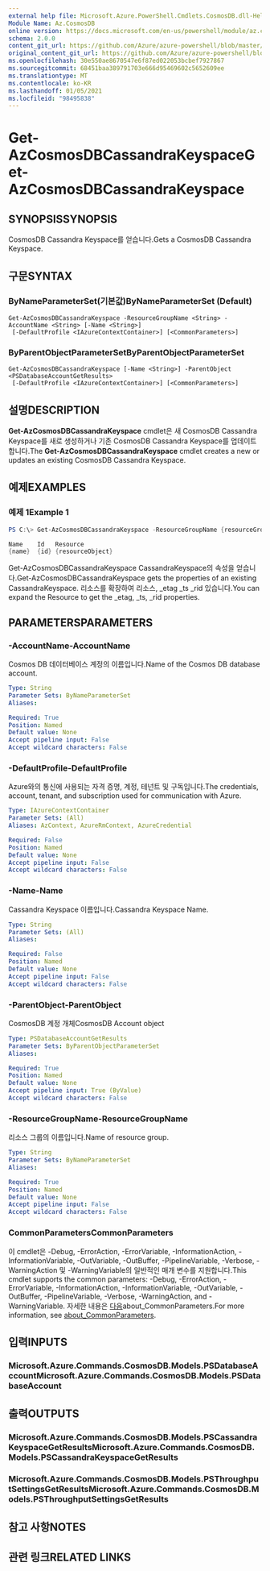 ```yaml
---
external help file: Microsoft.Azure.PowerShell.Cmdlets.CosmosDB.dll-Help.xml
Module Name: Az.CosmosDB
online version: https://docs.microsoft.com/en-us/powershell/module/az.cosmosdb/get-azcosmosdbcassandrakeyspace
schema: 2.0.0
content_git_url: https://github.com/Azure/azure-powershell/blob/master/src/CosmosDB/CosmosDB/help/Get-AzCosmosDBCassandraKeyspace.md
original_content_git_url: https://github.com/Azure/azure-powershell/blob/master/src/CosmosDB/CosmosDB/help/Get-AzCosmosDBCassandraKeyspace.md
ms.openlocfilehash: 30e550ae8670547e6f87ed022053bcbef7927867
ms.sourcegitcommit: 68451baa389791703e666d95469602c5652609ee
ms.translationtype: MT
ms.contentlocale: ko-KR
ms.lasthandoff: 01/05/2021
ms.locfileid: "98495838"
---
```

# <span data-ttu-id="51823-101">Get-AzCosmosDBCassandraKeyspace</span><span class="sxs-lookup"><span data-stu-id="51823-101">Get-AzCosmosDBCassandraKeyspace</span></span>

## <span data-ttu-id="51823-102">SYNOPSIS</span><span class="sxs-lookup"><span data-stu-id="51823-102">SYNOPSIS</span></span>
<span data-ttu-id="51823-103">CosmosDB Cassandra Keyspace를 얻습니다.</span><span class="sxs-lookup"><span data-stu-id="51823-103">Gets a CosmosDB Cassandra Keyspace.</span></span>

## <span data-ttu-id="51823-104">구문</span><span class="sxs-lookup"><span data-stu-id="51823-104">SYNTAX</span></span>

### <span data-ttu-id="51823-105">ByNameParameterSet(기본값)</span><span class="sxs-lookup"><span data-stu-id="51823-105">ByNameParameterSet (Default)</span></span>
```
Get-AzCosmosDBCassandraKeyspace -ResourceGroupName <String> -AccountName <String> [-Name <String>]
 [-DefaultProfile <IAzureContextContainer>] [<CommonParameters>]
```

### <span data-ttu-id="51823-106">ByParentObjectParameterSet</span><span class="sxs-lookup"><span data-stu-id="51823-106">ByParentObjectParameterSet</span></span>
```
Get-AzCosmosDBCassandraKeyspace [-Name <String>] -ParentObject <PSDatabaseAccountGetResults>
 [-DefaultProfile <IAzureContextContainer>] [<CommonParameters>]
```

## <span data-ttu-id="51823-107">설명</span><span class="sxs-lookup"><span data-stu-id="51823-107">DESCRIPTION</span></span>
<span data-ttu-id="51823-108">**Get-AzCosmosDBCassandraKeyspace** cmdlet은 새 CosmosDB Cassandra Keyspace를 새로 생성하거나 기존 CosmosDB Cassandra Keyspace를 업데이트합니다.</span><span class="sxs-lookup"><span data-stu-id="51823-108">The **Get-AzCosmosDBCassandraKeyspace** cmdlet creates a new or updates an existing CosmosDB Cassandra Keyspace.</span></span>

## <span data-ttu-id="51823-109">예제</span><span class="sxs-lookup"><span data-stu-id="51823-109">EXAMPLES</span></span>

### <span data-ttu-id="51823-110">예제 1</span><span class="sxs-lookup"><span data-stu-id="51823-110">Example 1</span></span>
```powershell
PS C:\> Get-AzCosmosDBCassandraKeyspace -ResourceGroupName {resourceGroupName} -AccountName {accountName} -Name {name}

Name    Id   Resource
{name}  {id} {resourceObject}
```

<span data-ttu-id="51823-111">Get-AzCosmosDBCassandraKeyspace CassandraKeyspace의 속성을 얻습니다.</span><span class="sxs-lookup"><span data-stu-id="51823-111">Get-AzCosmosDBCassandraKeyspace gets the properties of an existing CassandraKeyspace.</span></span> <span data-ttu-id="51823-112">리소스를 확장하여 리소스, _etag _ts _rid 있습니다.</span><span class="sxs-lookup"><span data-stu-id="51823-112">You can expand the Resource to get the _etag, _ts, _rid properties.</span></span>

## <span data-ttu-id="51823-113">PARAMETERS</span><span class="sxs-lookup"><span data-stu-id="51823-113">PARAMETERS</span></span>

### <span data-ttu-id="51823-114">-AccountName</span><span class="sxs-lookup"><span data-stu-id="51823-114">-AccountName</span></span>
<span data-ttu-id="51823-115">Cosmos DB 데이터베이스 계정의 이름입니다.</span><span class="sxs-lookup"><span data-stu-id="51823-115">Name of the Cosmos DB database account.</span></span>

```yaml
Type: String
Parameter Sets: ByNameParameterSet
Aliases:

Required: True
Position: Named
Default value: None
Accept pipeline input: False
Accept wildcard characters: False
```

### <span data-ttu-id="51823-116">-DefaultProfile</span><span class="sxs-lookup"><span data-stu-id="51823-116">-DefaultProfile</span></span>
<span data-ttu-id="51823-117">Azure와의 통신에 사용되는 자격 증명, 계정, 테넌트 및 구독입니다.</span><span class="sxs-lookup"><span data-stu-id="51823-117">The credentials, account, tenant, and subscription used for communication with Azure.</span></span>

```yaml
Type: IAzureContextContainer
Parameter Sets: (All)
Aliases: AzContext, AzureRmContext, AzureCredential

Required: False
Position: Named
Default value: None
Accept pipeline input: False
Accept wildcard characters: False
```

### <span data-ttu-id="51823-118">-Name</span><span class="sxs-lookup"><span data-stu-id="51823-118">-Name</span></span>
<span data-ttu-id="51823-119">Cassandra Keyspace 이름입니다.</span><span class="sxs-lookup"><span data-stu-id="51823-119">Cassandra Keyspace Name.</span></span>

```yaml
Type: String
Parameter Sets: (All)
Aliases:

Required: False
Position: Named
Default value: None
Accept pipeline input: False
Accept wildcard characters: False
```

### <span data-ttu-id="51823-120">-ParentObject</span><span class="sxs-lookup"><span data-stu-id="51823-120">-ParentObject</span></span>
<span data-ttu-id="51823-121">CosmosDB 계정 개체</span><span class="sxs-lookup"><span data-stu-id="51823-121">CosmosDB Account object</span></span>

```yaml
Type: PSDatabaseAccountGetResults
Parameter Sets: ByParentObjectParameterSet
Aliases:

Required: True
Position: Named
Default value: None
Accept pipeline input: True (ByValue)
Accept wildcard characters: False
```

### <span data-ttu-id="51823-122">-ResourceGroupName</span><span class="sxs-lookup"><span data-stu-id="51823-122">-ResourceGroupName</span></span>
<span data-ttu-id="51823-123">리소스 그룹의 이름입니다.</span><span class="sxs-lookup"><span data-stu-id="51823-123">Name of resource group.</span></span>

```yaml
Type: String
Parameter Sets: ByNameParameterSet
Aliases:

Required: True
Position: Named
Default value: None
Accept pipeline input: False
Accept wildcard characters: False
```

### <span data-ttu-id="51823-124">CommonParameters</span><span class="sxs-lookup"><span data-stu-id="51823-124">CommonParameters</span></span>
<span data-ttu-id="51823-125">이 cmdlet은 -Debug, -ErrorAction, -ErrorVariable, -InformationAction, -InformationVariable, -OutVariable, -OutBuffer, -PipelineVariable, -Verbose, -WarningAction 및 -WarningVariable의 일반적인 매개 변수를 지원합니다.</span><span class="sxs-lookup"><span data-stu-id="51823-125">This cmdlet supports the common parameters: -Debug, -ErrorAction, -ErrorVariable, -InformationAction, -InformationVariable, -OutVariable, -OutBuffer, -PipelineVariable, -Verbose, -WarningAction, and -WarningVariable.</span></span> <span data-ttu-id="51823-126">자세한 내용은 [다음](http://go.microsoft.com/fwlink/?LinkID=113216)about_CommonParameters.</span><span class="sxs-lookup"><span data-stu-id="51823-126">For more information, see [about_CommonParameters](http://go.microsoft.com/fwlink/?LinkID=113216).</span></span>

## <span data-ttu-id="51823-127">입력</span><span class="sxs-lookup"><span data-stu-id="51823-127">INPUTS</span></span>

### <span data-ttu-id="51823-128">Microsoft.Azure.Commands.CosmosDB.Models.PSDatabaseAccount</span><span class="sxs-lookup"><span data-stu-id="51823-128">Microsoft.Azure.Commands.CosmosDB.Models.PSDatabaseAccount</span></span>

## <span data-ttu-id="51823-129">출력</span><span class="sxs-lookup"><span data-stu-id="51823-129">OUTPUTS</span></span>

### <span data-ttu-id="51823-130">Microsoft.Azure.Commands.CosmosDB.Models.PSCassandraKeyspaceGetResults</span><span class="sxs-lookup"><span data-stu-id="51823-130">Microsoft.Azure.Commands.CosmosDB.Models.PSCassandraKeyspaceGetResults</span></span>

### <span data-ttu-id="51823-131">Microsoft.Azure.Commands.CosmosDB.Models.PSThroughputSettingsGetResults</span><span class="sxs-lookup"><span data-stu-id="51823-131">Microsoft.Azure.Commands.CosmosDB.Models.PSThroughputSettingsGetResults</span></span>

## <span data-ttu-id="51823-132">참고 사항</span><span class="sxs-lookup"><span data-stu-id="51823-132">NOTES</span></span>

## <span data-ttu-id="51823-133">관련 링크</span><span class="sxs-lookup"><span data-stu-id="51823-133">RELATED LINKS</span></span>
